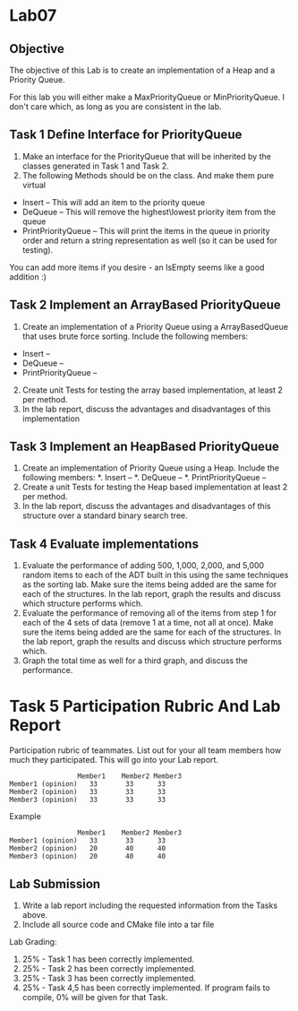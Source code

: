 # Lab07

## Objective
The objective of this Lab is to create an implementation of a Heap and a Priority Queue.


For this lab you will either make a MaxPriorityQueue or MinPriorityQueue.  I don't care which, as long as you are consistent in the lab.

## Task 1  Define Interface for PriorityQueue

1.	Make an interface for the PriorityQueue that will be inherited by the classes generated in Task 1 and Task 2.
2.	The following Methods should be on the class.  And make them pure virtual
*	Insert – This will add an item to the priority queue
*	DeQueue – This will remove the highest\lowest priority item from the queue 
*	PrintPriorityQueue – This will print the items in the queue in priority order and return a string representation as well (so it can be used for testing).  

You can add more items if you desire - an IsEmpty seems like a good addition :)

## Task 2  Implement an ArrayBased PriorityQueue
1.	Create an implementation of a Priority Queue using a ArrayBasedQueue that uses brute force sorting.  Include the following members:
*	Insert – 
*	DeQueue – 
*	PrintPriorityQueue –
2.	Create unit Tests for testing the array based implementation, at least 2 per method.
3.	In the lab report, discuss the advantages and disadvantages of this implementation 

## Task 3  Implement an HeapBased PriorityQueue
1.	Create an implementation of Priority Queue using a Heap.  Include the following members:
*.	Insert – 
*.	DeQueue – 
*.	PrintPriorityQueue –
2.	Create a unit Tests for testing the Heap based implementation at least 2 per method.
3.	In the lab report, discuss the advantages and disadvantages of this structure over a standard binary search tree.

## Task 4  Evaluate implementations
1.	Evaluate the performance of adding 500, 1,000, 2,000, and 5,000 random items to each of the ADT  built in this using the same techniques as the sorting lab.  Make sure the items being added are the same for each of the structures.  In the lab report, graph the results and discuss which structure performs which.
2.	Evaluate the performance of removing all of the items from step 1 for each of the 4 sets of data (remove 1 at a time, not all at once).  Make sure the items being added are the same for each of the structures.  In the lab report, graph the results and discuss which structure performs which.
3.	Graph the total time as well for a third graph, and discuss the performance.


# Task 5 Participation Rubric And Lab Report


Participation rubric of teammates.  List out for your all team members how much they participated.  This will go into your Lab report.
```
	             Member1	Member2	Member3
Member1 (opinion)	33	     33	     33
Member2 (opinion)	33	     33	     33
Member3 (opinion)	33	     33	     33
```			
			
Example 			
```
	             Member1	Member2	Member3
Member1 (opinion)	33	     33	     33
Member2 (opinion)	20	     40	     40
Member3 (opinion)	20	     40	     40
```

## Lab Submission

1.	Write a lab report including the requested information from the Tasks above.
1.	Include all source code and CMake file into a tar file

Lab Grading:
1.	25% - Task 1 has been correctly implemented. 
1.	25% - Task 2 has been correctly implemented. 
1.	25% - Task 3 has been correctly implemented. 
1.	25% - Task 4,5 has been correctly implemented.
If program fails to compile, 0% will be given for that Task.


